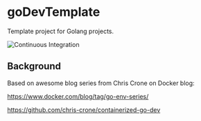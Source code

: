 # goDevTemplate

Template project for Golang projects.

![Continuous Integration](https://github.com/jontto/goDevTemplate/workflows/Continuous%20Integration/badge.svg)

## Background

Based on awesome blog series from Chris Crone on Docker blog:

https://www.docker.com/blog/tag/go-env-series/

https://github.com/chris-crone/containerized-go-dev
